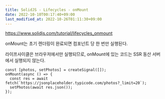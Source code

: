 ```yaml
---
title: SolidJS - Lifecycles - onMount
date: 2022-10-10T00:17:40+09:00
last_modified_at: 2022-10-26T01:11:30+09:00
---
```



https://www.solidjs.com/tutorial/lifecycles_onmount

onMount는 초기 렌더링이 완료되면 컴포넌트 당 한 번만 실행된다.

라이프사이클은 브라우저에서만 실행되므로, onMount에 있는 코드는 SSR 동산 서버에서 실행되지 않는다.

```tsx
const [photos, setPhotos] = createSignal([]);
onMount(async () => {
  const res = await fetch(`https://jsonplaceholder.typicode.com/photos?_limit=20`);
  setPhotos(await res.json());
});
```